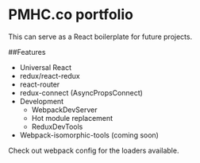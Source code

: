# PMHC.co portfolio
This can serve as a React boilerplate for future projects.

##Features
- Universal React
- redux/react-redux
- react-router
- redux-connect (AsyncPropsConnect)
- Development
  - WebpackDevServer
  - Hot module replacement
  - ReduxDevTools
- Webpack-isomorphic-tools (coming soon)

Check out webpack config for the loaders available.
